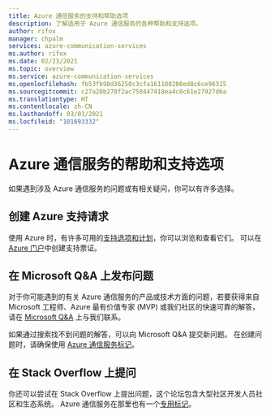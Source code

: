 ```yaml
---
title: Azure 通信服务的支持和帮助选项
description: 了解适用于 Azure 通信服务的各种帮助和支持选项。
author: rifox
manager: chpalm
services: azure-communication-services
ms.author: rifox
ms.date: 02/23/2021
ms.topic: overview
ms.service: azure-communication-services
ms.openlocfilehash: fb53fb98d36250c3cfa161180208ed8c6ce96315
ms.sourcegitcommit: c27a20b278f2ac758447418ea4c8c61e27927d6a
ms.translationtype: HT
ms.contentlocale: zh-CN
ms.lasthandoff: 03/03/2021
ms.locfileid: "101693332"
---
```

# <a name="help-and-support-options-for-azure-communication-services"></a>Azure 通信服务的帮助和支持选项

如果遇到涉及 Azure 通信服务的问题或有相关疑问，你可以有许多选择。

## <a name="create-an-azure-support-request"></a>创建 Azure 支持请求
使用 Azure 时，有许多可用的[支持选项和计划](https://azure.microsoft.com/support/plans/)，你可以浏览和查看它们。 可以在 [Azure 门户](https://ms.portal.azure.com/#blade/Microsoft_Azure_Support/HelpAndSupportBlade/overview)中创建支持票证。

## <a name="post-a-question-to-microsoft-qa"></a>在 Microsoft Q&A 上发布问题

对于你可能遇到的有关 Azure 通信服务的产品或技术方面的问题，若要获得来自 Microsoft 工程师、Azure 最有价值专家 (MVP) 或我们社区的快速可靠的解答，请在 [Microsoft Q&A](https://docs.microsoft.com/answers/products/azure) 上与我们联系。 

如果通过搜索找不到问题的解答，可以向 Microsoft Q&A 提交新问题。 在创建问题时，请确保使用 [Azure 通信服务标记](https://docs.microsoft.com/answers/topics/azure-communication-services.html)。

## <a name="post-a-question-on-stack-overflow"></a>在 Stack Overflow 上提问

你还可以尝试在 Stack Overflow 上提出问题，这个论坛包含大型社区开发人员社区和生态系统。 Azure 通信服务在那里也有一个[专用标记](https://stackoverflow.com/questions/tagged/azure-communication-services)。
